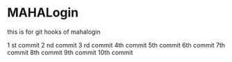 # MAHALogin
this is for git hooks  of mahalogin

1 st commit
2 nd commit 
3 rd commit
4th commit
5th commit
6th commit
7th commit
8th commit
9th commit
10th commit


